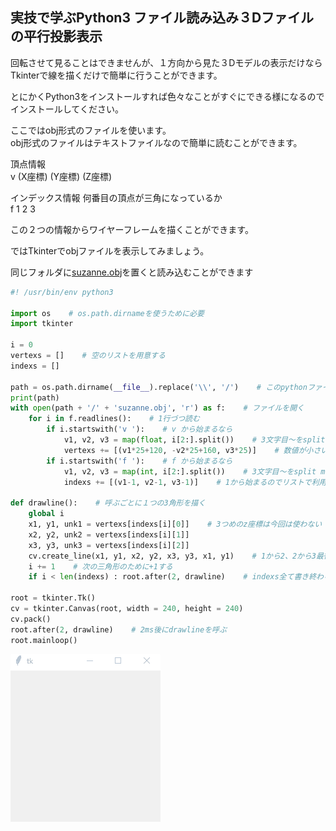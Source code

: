 ## 実技で学ぶPython3 ファイル読み込み３Dファイルの平行投影表示

回転させて見ることはできませんが、１方向から見た３Dモデルの表示だけならTkinterで線を描くだけで簡単に行うことができます。  

とにかくPython3をインストールすれば色々なことがすぐにできる様になるのでインストールしてください。

ここではobj形式のファイルを使います。  
obj形式のファイルはテキストファイルなので簡単に読むことができます。  

頂点情報  
v (X座標) (Y座標) (Z座標)  

インデックス情報 何番目の頂点が三角になっているか  
f 1 2 3  

この２つの情報からワイヤーフレームを描くことができます。  

ではTkinterでobjファイルを表示してみましょう。  

同じフォルダに[suzanne.obj](https://github.com/ebi-cp/docs/blob/master/ebi-programing-magazine/6/suzanne.obj)を置くと読み込むことができます  
```python
#! /usr/bin/env python3

import os    # os.path.dirnameを使うために必要
import tkinter

i = 0
vertexs = []    # 空のリストを用意する
indexs = []

path = os.path.dirname(__file__).replace('\\', '/')    # このpythonファイルのフォルダパス
print(path)
with open(path + '/' + 'suzanne.obj', 'r') as f:    # ファイルを開く
    for i in f.readlines():    # 1行づつ読む
        if i.startswith('v '):    # v から始まるなら
            v1, v2, v3 = map(float, i[2:].split())    # 3文字目～をsplit mapで小数型に
            vertexs += [(v1*25+120, -v2*25+160, v3*25)]    # 数値が小さいので25倍する。あと線の表示位置をずらします。このキャンバスの中心座標が120
        if i.startswith('f '):    # f から始まるなら
            v1, v2, v3 = map(int, i[2:].split())    # 3文字目～をsplit mapで整数型に
            indexs += [(v1-1, v2-1, v3-1)]    # 1から始まるのでリストで利用できる用に-1で0からに修正する

def drawline():    # 呼ぶごとに１つの3角形を描く
    global i
    x1, y1, unk1 = vertexs[indexs[i][0]]    # 3つめのz座標は今回は使わない
    x2, y2, unk2 = vertexs[indexs[i][1]]
    x3, y3, unk3 = vertexs[indexs[i][2]]
    cv.create_line(x1, y1, x2, y2, x3, y3, x1, y1)    # 1から2、2から3最後3から1へ線を描いて閉じている
    i += 1    # 次の三角形のために+1する
    if i < len(indexs) : root.after(2, drawline)    # indexs全て書き終わるまでdrawlineを呼び続ける

root = tkinter.Tk()
cv = tkinter.Canvas(root, width = 240, height = 240)
cv.pack()
root.after(2, drawline)    # 2ms後にdrawlineを呼ぶ
root.mainloop()
```
![Gif](https://raw.githubusercontent.com/ebi-cp/docs/master/ebi-programing-magazine/6/linedraw.gif)